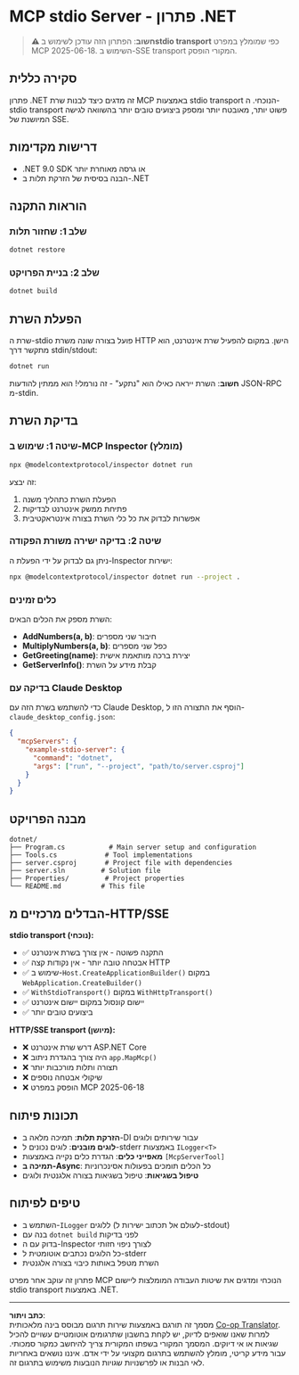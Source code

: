 <!--
CO_OP_TRANSLATOR_METADATA:
{
  "original_hash": "69372338676e01a2c97f42f70fdfbf42",
  "translation_date": "2025-08-26T20:23:17+00:00",
  "source_file": "03-GettingStarted/05-stdio-server/solution/dotnet/README.md",
  "language_code": "he"
}
-->
# MCP stdio Server - פתרון .NET

> **⚠️ חשוב**: הפתרון הזה עודכן לשימוש ב**stdio transport** כפי שמומלץ במפרט MCP 2025-06-18. השימוש ב-SSE transport המקורי הופסק.

## סקירה כללית

פתרון .NET זה מדגים כיצד לבנות שרת MCP באמצעות stdio transport הנוכחי. ה-stdio transport פשוט יותר, מאובטח יותר ומספק ביצועים טובים יותר בהשוואה לגישה המיושנת של SSE.

## דרישות מקדימות

- .NET 9.0 SDK או גרסה מאוחרת יותר
- הבנה בסיסית של הזרקת תלות ב-.NET

## הוראות התקנה

### שלב 1: שחזור תלות

```bash
dotnet restore
```

### שלב 2: בניית הפרויקט

```bash
dotnet build
```

## הפעלת השרת

שרת ה-stdio פועל בצורה שונה משרת HTTP הישן. במקום להפעיל שרת אינטרנט, הוא מתקשר דרך stdin/stdout:

```bash
dotnet run
```

**חשוב**: השרת ייראה כאילו הוא "נתקע" - זה נורמלי! הוא ממתין להודעות JSON-RPC מ-stdin.

## בדיקת השרת

### שיטה 1: שימוש ב-MCP Inspector (מומלץ)

```bash
npx @modelcontextprotocol/inspector dotnet run
```

זה יבצע:
1. הפעלת השרת כתהליך משנה
2. פתיחת ממשק אינטרנט לבדיקות
3. אפשרות לבדוק את כל כלי השרת בצורה אינטראקטיבית

### שיטה 2: בדיקה ישירה משורת הפקודה

ניתן גם לבדוק על ידי הפעלת ה-Inspector ישירות:

```bash
npx @modelcontextprotocol/inspector dotnet run --project .
```

### כלים זמינים

השרת מספק את הכלים הבאים:

- **AddNumbers(a, b)**: חיבור שני מספרים
- **MultiplyNumbers(a, b)**: כפל שני מספרים  
- **GetGreeting(name)**: יצירת ברכה מותאמת אישית
- **GetServerInfo()**: קבלת מידע על השרת

### בדיקה עם Claude Desktop

כדי להשתמש בשרת הזה עם Claude Desktop, הוסף את התצורה הזו ל-`claude_desktop_config.json`:

```json
{
  "mcpServers": {
    "example-stdio-server": {
      "command": "dotnet",
      "args": ["run", "--project", "path/to/server.csproj"]
    }
  }
}
```

## מבנה הפרויקט

```
dotnet/
├── Program.cs           # Main server setup and configuration
├── Tools.cs            # Tool implementations
├── server.csproj       # Project file with dependencies
├── server.sln         # Solution file
├── Properties/         # Project properties
└── README.md          # This file
```

## הבדלים מרכזיים מ-HTTP/SSE

**stdio transport (נוכחי):**
- ✅ התקנה פשוטה - אין צורך בשרת אינטרנט
- ✅ אבטחה טובה יותר - אין נקודות קצה HTTP
- ✅ שימוש ב-`Host.CreateApplicationBuilder()` במקום `WebApplication.CreateBuilder()`
- ✅ `WithStdioTransport()` במקום `WithHttpTransport()`
- ✅ יישום קונסול במקום יישום אינטרנט
- ✅ ביצועים טובים יותר

**HTTP/SSE transport (מיושן):**
- ❌ דרש שרת אינטרנט ASP.NET Core
- ❌ היה צורך בהגדרת ניתוב `app.MapMcp()`
- ❌ תצורה ותלות מורכבות יותר
- ❌ שיקולי אבטחה נוספים
- ❌ הופסק במפרט MCP 2025-06-18

## תכונות פיתוח

- **הזרקת תלות**: תמיכה מלאה ב-DI עבור שירותים ולוגים
- **לוגים מובנים**: לוגים נכונים ל-stderr באמצעות `ILogger<T>`
- **מאפייני כלים**: הגדרת כלים נקייה באמצעות `[McpServerTool]`
- **תמיכה ב-Async**: כל הכלים תומכים בפעולות אסינכרוניות
- **טיפול בשגיאות**: טיפול בשגיאות בצורה אלגנטית ולוגים

## טיפים לפיתוח

- השתמש ב-`ILogger` ללוגים (לעולם אל תכתוב ישירות ל-stdout)
- בנה עם `dotnet build` לפני בדיקות
- בדוק עם ה-Inspector לצורך ניפוי חזותי
- כל הלוגים נכתבים אוטומטית ל-stderr
- השרת מטפל באותות כיבוי בצורה אלגנטית

פתרון זה עוקב אחר מפרט MCP הנוכחי ומדגים את שיטות העבודה המומלצות ליישום stdio transport באמצעות .NET.

---

**כתב ויתור**:  
מסמך זה תורגם באמצעות שירות תרגום מבוסס בינה מלאכותית [Co-op Translator](https://github.com/Azure/co-op-translator). למרות שאנו שואפים לדיוק, יש לקחת בחשבון שתרגומים אוטומטיים עשויים להכיל שגיאות או אי דיוקים. המסמך המקורי בשפתו המקורית צריך להיחשב כמקור סמכותי. עבור מידע קריטי, מומלץ להשתמש בתרגום מקצועי על ידי אדם. איננו נושאים באחריות לאי הבנות או לפרשנויות שגויות הנובעות משימוש בתרגום זה.